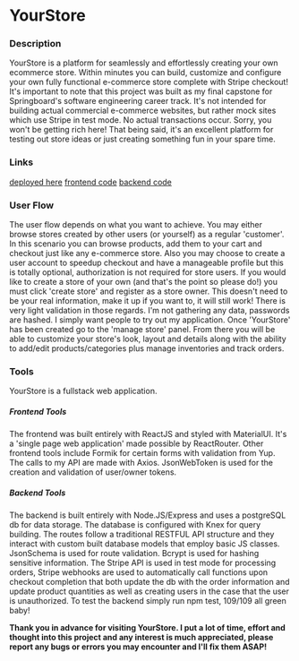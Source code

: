 # YourStore 

### Description 
YourStore is a platform for seamlessly and effortlessly creating your own ecommerce store. Within minutes you can build, customize and configure your own fully functional e-commerce store complete with Stripe checkout! It's important to note that this project was built as my final capstone for Springboard's software engineering career track. It's not intended for building actual commercial e-commerce websites, but rather mock sites which use Stripe in test mode. No actual transactions occur. Sorry, you won't be getting rich here! That being said, it's an excellent platform for testing out store ideas or just creating something fun in your spare time.

### Links
[deployed here](http://yourstore.cloud)
[frontend code](https://github.com/Longmatt76/Capstone-2-Frontend) 
[backend code](https://github.com/Longmatt76/Capstone-2-Backend)

### User Flow
The user flow depends on what you want to achieve. You may either browse stores created by other users (or yourself) as a regular 'customer'. In this scenario you can browse products, add them to your cart and checkout just like any e-commerce store. Also you may choose to create a user account to speedup checkout and have a manageable profile but this is totally optional, authorization is not required for store users. If you would like to create a store of your own (and that's the point so please do!) you must click 'create store' and register as a store owner. This doesn't need to be your real information, make it up if you want to, it will still work! There is very light validation in those regards. I'm not gathering any data, passwords are hashed. I simply want people to try out my application. Once 'YourStore' has been created go to the 'manage store' panel. From there you will be able to customize your store's look, layout and details along with the ability to add/edit products/categories plus manage inventories and track orders.

### Tools 
YourStore is a fullstack web application.

##### Frontend Tools
The frontend was built entirely with ReactJS and styled with MaterialUI. It's a 'single page web application' made possible by ReactRouter. Other frontend tools include Formik for certain forms with validation from Yup. The calls to my API are made with Axios. JsonWebToken is used for the creation and validation of user/owner tokens.

##### Backend Tools
The backend is built entirely with Node.JS/Express and uses a postgreSQL db for data storage. The database is configured with Knex for query building. The routes follow a traditional RESTFUL API structure and they interact with custom built database models that employ basic JS classes. JsonSchema is used for route validation. Bcrypt is used for hashing sensitive information. The Stripe API is used in test mode for processing orders, Stripe webhooks are used to automatically call functions upon checkout completion that both update the db with the order information and update product quantities as well as creating users in the case that the user is unauthorized. To test the backend simply run npm test, 109/109 all green baby!

**Thank you in advance for visiting YourStore. I put a lot of time, effort and thought into this project and any interest is much appreciated, please report any bugs or errors you may encounter and I'll fix them ASAP!**

